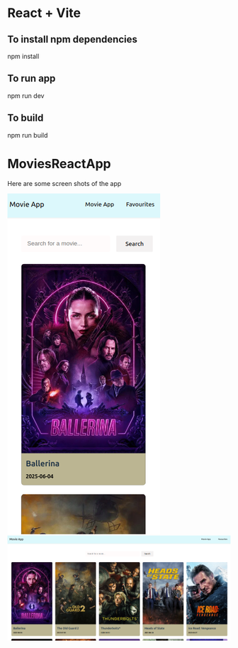 # React + Vite
## To install npm dependencies

npm install

## To run app

npm run dev

## To build

npm run build


# MoviesReactApp

Here are some screen shots of the app

![alt text](src/assets/image.png)
![alt text](/src/assets/image-1.png)
